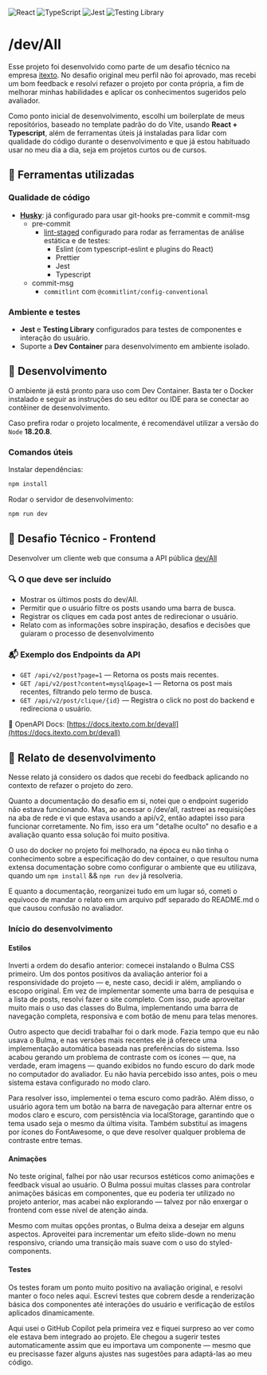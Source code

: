 ![React](https://img.shields.io/badge/react-61DAFB?logo=react&logoColor=black)
![TypeScript](https://img.shields.io/badge/typescript-3178C6?logo=typescript&logoColor=white)
![Jest](https://img.shields.io/badge/jest-99424f?logo=jest)
![Testing Library](https://img.shields.io/badge/Testing%20Library-%F0%9F%A6%86-blue?logo=testing-library&logoColor=white)

# /dev/All

Esse projeto foi desenvolvido como parte de um desafio técnico na empresa [itexto](https://itexto.com.br/).
No desafio original meu perfil não foi aprovado, mas recebi um bom feedback e resolvi refazer o projeto por conta própria, a fim de melhorar minhas habilidades e aplicar os conhecimentos sugeridos pelo avaliador.

Como ponto inicial de desenvolvimento, escolhi um boilerplate de meus repositórios, baseado no template padrão do do Vite, usando **React + Typescript**, além de ferramentas úteis já instaladas para lidar com qualidade do código durante o desenvolvimento e que já estou habituado usar no meu dia a dia, seja em projetos curtos ou de cursos.

## 🔧 Ferramentas utilizadas

### Qualidade de código

- [**Husky**](https://typicode.github.io/husky/): já configurado para usar git-hooks pre-commit e commit-msg
  - pre-commit
    - [lint-staged](https://github.com/lint-staged/lint-staged) configurado para rodar as ferramentas de análise estática e de testes:
      - Eslint (com typescript-eslint e plugins do React)
      - Prettier
      - Jest
      - Typescript
  - commit-msg
    - `commitlint` com `@commitlint/config-conventional`

### Ambiente e testes

- **Jest** e **Testing Library** configurados para testes de componentes e interação do usuário.
- Suporte a **Dev Container** para desenvolvimento em ambiente isolado.

## 🚀 Desenvolvimento

O ambiente já está pronto para uso com Dev Container. Basta ter o Docker instalado e seguir as instruções do seu editor ou IDE para se conectar ao contêiner de desenvolvimento.

Caso prefira rodar o projeto localmente, é recomendável utilizar a versão do `Node` **18.20.8**.

### Comandos úteis

Instalar dependências:

```bash
npm install
```

Rodar o servidor de desenvolvimento:

```bash
npm run dev
```

## 🧪 Desafio Técnico - Frontend

Desenvolver um cliente web que consuma a API pública [dev/All](https://devall.com.br)

### 🔍 O que deve ser incluído

- Mostrar os últimos posts do dev/All.
- Permitir que o usuário filtre os posts usando uma barra de busca.
- Registrar os cliques em cada post antes de redirecionar o usuário.
- Relato com as informações sobre inspiração, desafios e decisões que guiaram o processo de desenvolvimento

### 📬 Exemplo dos Endpoints da API

- `GET /api/v2/post?page=1` — Retorna os posts mais recentes.
- `GET /api/v2/post?content=mysql&page=1` — Retorna os post mais recentes, filtrando pelo termo de busca.
- `GET /api/v2/post/clique/{id}` — Registra o click no post do backend e redireciona o usuário.

📄 OpenAPI Docs: [https://docs.itexto.com.br/devall](https://docs.itexto.com.br/devall)

## 📝 Relato de desenvolvimento

Nesse relato já considero os dados que recebi do feedback aplicando no contexto de refazer o projeto do zero.

Quanto a documentação do desafio em si, notei que o endpoint sugerido não estava funcionando. Mas, ao acessar o /dev/all, rastreei as requisições
na aba de rede e vi que estava usando a api/v2, então adaptei isso para funcionar
corretamente. No fim, isso era um "detalhe oculto" no desafio e a avaliação quanto essa solução foi muito positiva.

O uso do docker no projeto foi melhorado, na época eu não tinha o conhecimento sobre a especificação do dev container, o que resultou numa extensa documentação sobre como configurar o ambiente que eu utilizava, quando um `npm install` && `npm run dev` já resolveria.

E quanto a documentação, reorganizei tudo em um lugar só, cometi o equívoco de mandar o relato em um arquivo pdf separado do README.md o que causou confusão no avaliador.

### Início do desenvolvimento

#### Estilos

Inverti a ordem do desafio anterior: comecei instalando o Bulma CSS primeiro. Um dos pontos positivos da avaliação anterior foi a responsividade do projeto — e, neste caso, decidi ir além, ampliando o escopo original. Em vez de implementar somente uma barra de pesquisa e a lista de posts, resolvi fazer o site completo. Com isso, pude aproveitar muito mais o uso das classes do Bulma, implementando uma barra de navegação completa, responsiva e com botão de menu para telas menores.

Outro aspecto que decidi trabalhar foi o dark mode. Fazia tempo que eu não usava o Bulma, e nas versões mais recentes ele já oferece uma implementação automática baseada nas preferências do sistema. Isso acabou gerando um problema de contraste com os ícones — que, na verdade, eram imagens — quando exibidos no fundo escuro do dark mode no computador do avaliador. Eu não havia percebido isso antes, pois o meu sistema estava configurado no modo claro.

Para resolver isso, implementei o tema escuro como padrão. Além disso, o usuário agora tem um botão na barra de navegação para alternar entre os modos claro e escuro, com persistência via localStorage, garantindo que o tema usado seja o mesmo da última visita. Também substituí as imagens por ícones do FontAwesome, o que deve resolver qualquer problema de contraste entre temas.

#### Animações

No teste original, falhei por não usar recursos estéticos como animações e feedback visual ao usuário. O Bulma possui muitas classes para controlar animações básicas em componentes, que eu poderia ter utilizado no projeto anterior, mas acabei não explorando — talvez por não enxergar o frontend com esse nível de atenção ainda.

Mesmo com muitas opções prontas, o Bulma deixa a desejar em alguns aspectos. Aproveitei para incrementar um efeito slide-down no menu responsivo, criando uma transição mais suave com o uso do styled-components.

#### Testes

Os testes foram um ponto muito positivo na avaliação original, e resolvi manter o foco neles aqui. Escrevi testes que cobrem desde a renderização básica dos componentes até interações do usuário e verificação de estilos aplicados dinamicamente.

Aqui usei o GitHub Copilot pela primeira vez e fiquei surpreso ao ver como ele estava bem integrado ao projeto. Ele chegou a sugerir testes automaticamente assim que eu importava um componente — mesmo que eu precisasse fazer alguns ajustes nas sugestões para adaptá-las ao meu código.
